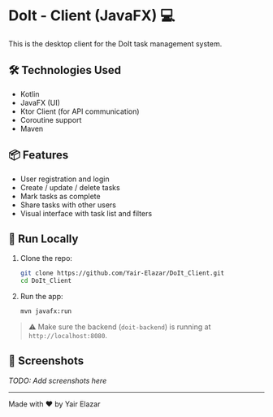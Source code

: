 # DoIt - Client (JavaFX) 💻

This is the desktop client for the DoIt task management system.

## 🛠️ Technologies Used
- Kotlin
- JavaFX (UI)
- Ktor Client (for API communication)
- Coroutine support
- Maven

## 📦 Features
- User registration and login
- Create / update / delete tasks
- Mark tasks as complete
- Share tasks with other users
- Visual interface with task list and filters

## 🚀 Run Locally

1. Clone the repo:
   ```bash
   git clone https://github.com/Yair-Elazar/DoIt_Client.git
   cd DoIt_Client
   ```

2. Run the app:
   ```bash
   mvn javafx:run
   ```

> ⚠️ Make sure the backend (`doit-backend`) is running at `http://localhost:8080`.

## 📸 Screenshots

_TODO: Add screenshots here_

---

Made with ❤️ by Yair Elazar
